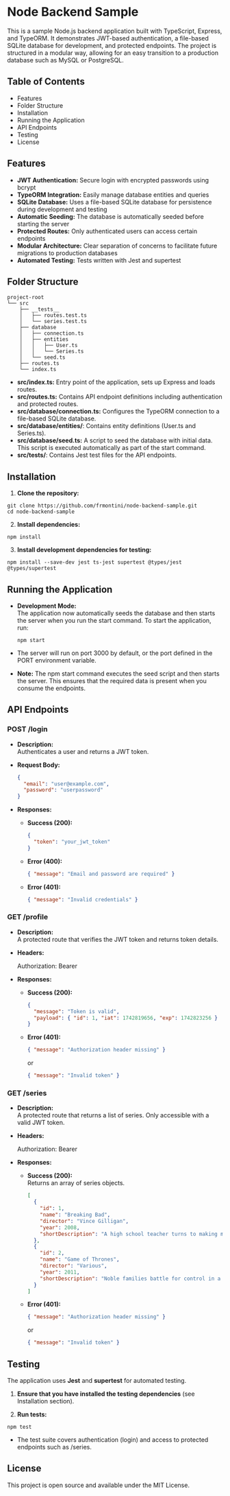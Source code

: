 # Node Backend Sample

This is a sample Node.js backend application built with TypeScript, Express, and TypeORM. It demonstrates JWT-based authentication, a file-based SQLite database for development, and protected endpoints. The project is structured in a modular way, allowing for an easy transition to a production database such as MySQL or PostgreSQL.

## Table of Contents

- Features
- Folder Structure
- Installation
- Running the Application
- API Endpoints
- Testing
- License

## Features

- **JWT Authentication:** Secure login with encrypted passwords using bcrypt
- **TypeORM Integration:** Easily manage database entities and queries
- **SQLite Database:** Uses a file-based SQLite database for persistence during development and testing
- **Automatic Seeding:** The database is automatically seeded before starting the server
- **Protected Routes:** Only authenticated users can access certain endpoints
- **Modular Architecture:** Clear separation of concerns to facilitate future migrations to production databases
- **Automated Testing:** Tests written with Jest and supertest

## Folder Structure

```
project-root  
└── src  
    ├── __tests__  
    │   ├── routes.test.ts  
    │   └── series.test.ts  
    ├── database  
    │   ├── connection.ts  
    │   ├── entities  
    │   │   ├── User.ts  
    │   │   └── Series.ts  
    │   └── seed.ts  
    ├── routes.ts  
    └── index.ts  
```

- **src/index.ts:** Entry point of the application, sets up Express and loads routes.
- **src/routes.ts:** Contains API endpoint definitions including authentication and protected routes.
- **src/database/connection.ts:** Configures the TypeORM connection to a file-based SQLite database.
- **src/database/entities/**: Contains entity definitions (User.ts and Series.ts).
- **src/database/seed.ts:** A script to seed the database with initial data. This script is executed automatically as part of the start command.
- **src/__tests__/**: Contains Jest test files for the API endpoints.

## Installation

1. **Clone the repository:**

```
git clone https://github.com/frmontini/node-backend-sample.git  
cd node-backend-sample
```

2. **Install dependencies:**

```
npm install
```

3. **Install development dependencies for testing:**

```
npm install --save-dev jest ts-jest supertest @types/jest @types/supertest
```

## Running the Application

- **Development Mode:**  
  The application now automatically seeds the database and then starts the server when you run the start command. To start the application, run:

  ```
  npm start
  ```

- The server will run on port 3000 by default, or the port defined in the PORT environment variable.

- **Note:** The npm start command executes the seed script and then starts the server. This ensures that the required data is present when you consume the endpoints.

## API Endpoints

### POST /login

- **Description:**  
  Authenticates a user and returns a JWT token.

- **Request Body:**
  ```json
  {
    "email": "user@example.com",
    "password": "userpassword"
  }
  ```

- **Responses:**
  - **Success (200):**
    ```json
    {
      "token": "your_jwt_token"
    }
    ```

  - **Error (400):**

    ```json
    { "message": "Email and password are required" }
    ```

  - **Error (401):**

    ```json
    { "message": "Invalid credentials" }
    ```

### GET /profile

- **Description:**  
  A protected route that verifies the JWT token and returns token details.

- **Headers:**

  Authorization: Bearer <token>

- **Responses:**
  - **Success (200):**

    ```json
    {
      "message": "Token is valid",
      "payload": { "id": 1, "iat": 1742819656, "exp": 1742823256 }
    }
    ```

  - **Error (401):**

    ```json
    { "message": "Authorization header missing" }  
    ```
    or 
    ```json 
    { "message": "Invalid token" }
    ```

### GET /series

- **Description:**  
  A protected route that returns a list of series. Only accessible with a valid JWT token.

- **Headers:**

  Authorization: Bearer <token>

- **Responses:**
  - **Success (200):**  
    Returns an array of series objects.

    ```json
    [
      {
        "id": 1,
        "name": "Breaking Bad",
        "director": "Vince Gilligan",
        "year": 2008,
        "shortDescription": "A high school teacher turns to making meth"
      },
      {
        "id": 2,
        "name": "Game of Thrones",
        "director": "Various",
        "year": 2011,
        "shortDescription": "Noble families battle for control in a fantasy land"
      }
    ]
    ```

  - **Error (401):**

    ```json
    { "message": "Authorization header missing" }  
    ```
    or 
    ```json 
    { "message": "Invalid token" }
    ```

## Testing

The application uses **Jest** and **supertest** for automated testing.

1. **Ensure that you have installed the testing dependencies** (see Installation section).

2. **Run tests:**

```
npm test
```

- The test suite covers authentication (login) and access to protected endpoints such as /series.

## License

This project is open source and available under the MIT License.
